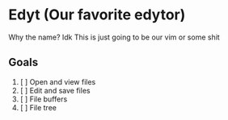 # Edyt (Our favorite edytor)

Why the name? Idk
This is just going to be our vim or some shit

## Goals

1. [ ] Open and view files
2. [ ] Edit and save files
3. [ ] File buffers
4. [ ] File tree
